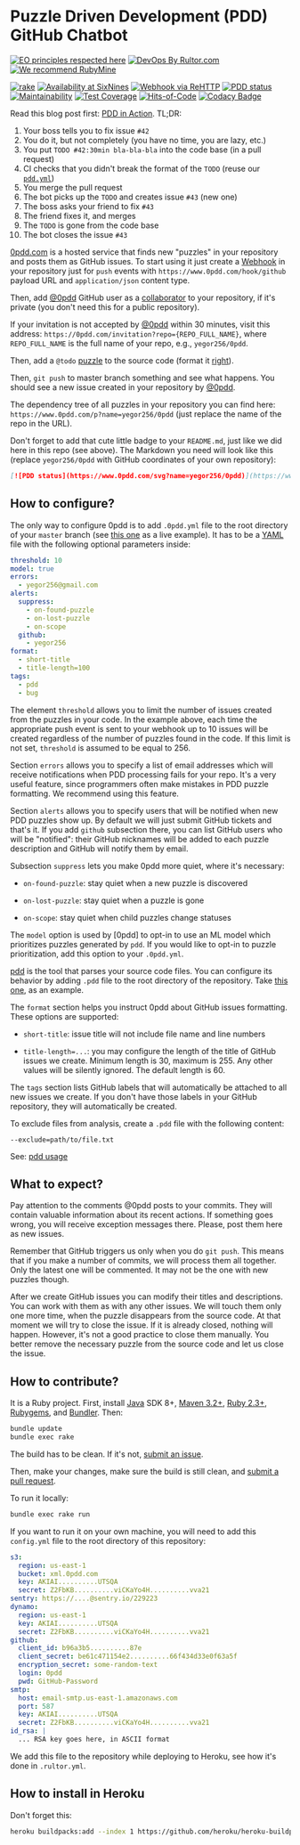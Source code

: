 # Puzzle Driven Development (PDD) GitHub Chatbot

[![EO principles respected here](https://www.elegantobjects.org/badge.svg)](https://www.elegantobjects.org)
[![DevOps By Rultor.com](https://www.rultor.com/b/yegor256/0pdd)](https://www.rultor.com/p/yegor256/0pdd)
[![We recommend RubyMine](https://www.elegantobjects.org/rubymine.svg)](https://www.jetbrains.com/ruby/)

[![rake](https://github.com/yegor256/0pdd/actions/workflows/rake.yml/badge.svg)](https://github.com/yegor256/0pdd/actions/workflows/rake.yml)
[![Availability at SixNines](https://www.sixnines.io/b/574a)](https://www.sixnines.io/h/574a)
[![Webhook via ReHTTP](https://www.rehttp.net/b?u=http%3A%2F%2Fwww.0pdd.com%2Fhook%2Fgithub)](https://www.rehttp.net/i?u=http%3A%2F%2Fwww.0pdd.com%2Fhook%2Fgithub)
[![PDD status](https://www.0pdd.com/svg?name=yegor256/0pdd)](https://www.0pdd.com/p?name=yegor256/0pdd)
[![Maintainability](https://api.codeclimate.com/v1/badges/7462387124cf5f9b8ef8/maintainability)](https://codeclimate.com/github/yegor256/0pdd/maintainability)
[![Test Coverage](https://img.shields.io/codecov/c/github/yegor256/0pdd.svg)](https://codecov.io/github/yegor256/0pdd?branch=master)
[![Hits-of-Code](https://hitsofcode.com/github/yegor256/0pdd)](https://hitsofcode.com/view/github/yegor256/0pdd)
[![Codacy Badge](https://app.codacy.com/project/badge/Grade/d23061346143451db3abedca5ad9cbf2)](https://www.codacy.com/gh/yegor256/0pdd/dashboard)

Read this blog post first:
[PDD in Action](https://www.yegor256.com/2017/04/05/pdd-in-action.html).
TL;DR:

1. Your boss tells you to fix issue `#42`
1. You do it, but not completely (you have no time, you are lazy, etc.)
1. You put `TODO #42:30min bla-bla-bla` into the code base (in a pull request)
1. CI checks that you didn't break the format of the `TODO`
(reuse our [`pdd.yml`][pdd.yml])
1. You merge the pull request
1. The bot picks up the `TODO` and creates issue `#43` (new one)
1. The boss asks your friend to fix `#43`
1. The friend fixes it, and merges
1. The `TODO` is gone from the code base
1. The bot closes the issue `#43`

[0pdd.com](https://www.0pdd.com) is a hosted service that
finds new "puzzles" in your repository and posts them as GitHub
issues. To start using it just create a
[Webhook](https://developer.github.com/webhooks/creating/) in your repository
just for `push` events with `https://www.0pdd.com/hook/github` payload URL and
`application/json` content type.

Then, add [@0pdd](https://github.com/0pdd) GitHub user as a
[collaborator] to your repository, if it's private
(you don't need this for a public repository).

If your invitation is not accepted by [@0pdd](https://github.com/0pdd)
within 30 minutes, visit this address:
`https://0pdd.com/invitation?repo={REPO_FULL_NAME}`, where `REPO_FULL_NAME`
is the full name of your repo, e.g., `yegor256/0pdd`.

Then, add a `@todo` [puzzle](https://www.yegor256.com/2009/03/04/pdd.html)
to the source code (format it [right](https://github.com/teamed/pdd)).

Then, `git push` to master branch something and see what happens.
You should see a new
issue created in your repository by [@0pdd](https://github.com/0pdd).

The dependency tree of all puzzles in your repository you can find
here: `https://www.0pdd.com/p?name=yegor256/0pdd` (just replace the name
of the repo in the URL).

Don't forget to add that cute little badge to your `README.md`, just
like we did here in this repo (see above). The Markdown you need
will look like this (replace `yegor256/0pdd` with GitHub coordinates
of your own repository):

```markdown
[![PDD status](https://www.0pdd.com/svg?name=yegor256/0pdd)](https://www.0pdd.com/p?name=yegor256/0pdd)
```

## How to configure?

The only way to configure 0pdd is to add `.0pdd.yml` file to the
root directory of your `master` branch (see
[this one](https://github.com/yegor256/0pdd/blob/master/.0pdd.yml)
as a live example).
It has to be a [YAML](https://en.wikipedia.org/wiki/YAML)
file with the following
optional parameters inside:

```yaml
threshold: 10
model: true
errors:
  - yegor256@gmail.com
alerts:
  suppress:
    - on-found-puzzle
    - on-lost-puzzle
    - on-scope
  github:
    - yegor256
format:
  - short-title
  - title-length=100
tags:
  - pdd
  - bug
```

The element `threshold` allows you to limit the number of issues created
from the puzzles in your code. In the example above, each time the appropriate
push event is sent to your webhook up to 10 issues will be created regardless
of the number of puzzles found in the code. If this limit is not set,
`threshold` is assumed to be equal to 256.

Section `errors` allows you to specify a list of email addresses which will
receive notifications when PDD processing fails for your repo. It's
a very useful feature, since programmers often make
mistakes in PDD puzzle formatting. We recommend using this feature.

Section `alerts` allows you to specify users that will be notified when
new PDD puzzles show up. By default we will just submit GitHub tickets
and that's it. If you add `github` subsection there, you can list GitHub
users who will be "notified": their GitHub nicknames will be added to
each puzzle description and GitHub will notify them by email.

Subsection `suppress` lets you make 0pdd more quiet, where it's necessary:

* `on-found-puzzle`: stay quiet when a new puzzle is discovered

* `on-lost-puzzle`: stay quiet when a puzzle is gone

* `on-scope`: stay quiet when child puzzles change statuses

The `model` option is used by [0pdd]
to opt-in to use an ML model which prioritizes puzzles generated by `pdd`.
If you would like to opt-in to puzzle prioritization, add this option
to your `.0pdd.yml`.

[pdd](https://github.com/yegor256/pdd) is the tool that parses your source
code files. You can configure its behavior by adding `.pdd` file to the
root directory of the repository. Take
[this one](https://github.com/yegor256/0pdd/blob/master/.pdd), as an example.

The `format` section helps you instruct 0pdd about GitHub issues formatting.
These options are supported:

* `short-title`: issue title will not include file name and line numbers

* `title-length=...`: you may configure the length of the title of GitHub
issues we create. Minimum length is 30, maximum is 255. Any other values
will be silently ignored. The default length is 60.

The `tags` section lists GitHub labels that will automatically be attached
to all new issues we create. If you don't have those labels in your GitHub
repository, they will automatically be created.

To exclude files from analysis, create a `.pdd` file with the following content:

```text
--exclude=path/to/file.txt
```

See: [pdd usage](https://github.com/cqfn/pdd?tab=readme-ov-file#usage)

## What to expect?

Pay attention to the comments @0pdd posts to your commits. They will
contain valuable information about its recent actions. If something goes
wrong, you will receive exception messages there. Please, post them here
as new issues.

Remember that GitHub triggers us only when you do `git push`. This means that
if you make a number of commits, we will process them all together. Only the
latest one will be commented. It may not be the one with new puzzles though.

After we create GitHub issues you can modify their titles and descriptions. You
can work with them as with any other issues. We will touch them only one
more time, when the puzzle disappears from the source code. At that moment
we will try to close the issue. If it is already closed, nothing will happen.
However, it's not a good practice to close them manually. You better remove
the necessary puzzle from the source code and let us close the issue.

## How to contribute?

It is a Ruby project.
First, install
[Java] SDK 8+,
[Maven 3.2+](https://maven.apache.org/),
[Ruby 2.3+](https://www.ruby-lang.org/en/documentation/installation/),
[Rubygems](https://rubygems.org/pages/download),
and
[Bundler](https://bundler.io/).
Then:

```bash
bundle update
bundle exec rake
```

The build has to be clean. If it's not,
[submit an issue](https://github.com/yegor256/0pdd/issues).

Then, make your changes, make sure the build is still clean,
and [submit a pull request][guidelines].

To run it locally:

```bash
bundle exec rake run
```

If you want to run it on your own machine, you will need to add this
`config.yml` file to the root directory of this repository:

```yaml
s3:
  region: us-east-1
  bucket: xml.0pdd.com
  key: AKIAI..........UTSQA
  secret: Z2FbKB..........viCKaYo4H..........vva21
sentry: https://....@sentry.io/229223
dynamo:
  region: us-east-1
  key: AKIAI..........UTSQA
  secret: Z2FbKB..........viCKaYo4H..........vva21
github:
  client_id: b96a3b5..........87e
  client_secret: be61c471154e2..........66f434d33e0f63a5f
  encryption_secret: some-random-text
  login: 0pdd
  pwd: GitHub-Password
smtp:
  host: email-smtp.us-east-1.amazonaws.com
  port: 587
  key: AKIAI..........UTSQA
  secret: Z2FbKB..........viCKaYo4H..........vva21
id_rsa: |
  ... RSA key goes here, in ASCII format
```

We add this file to the repository while deploying to Heroku,
see how it's done in `.rultor.yml`.

## How to install in Heroku

Don't forget this:

```bash
heroku buildpacks:add --index 1 https://github.com/heroku/heroku-buildpack-apt
```

[pdd.yml]: https://github.com/yegor256/0pdd/blob/master/.github/workflows/pdd.yml
[guidelines]: https://www.yegor256.com/2014/04/15/github-guidelines.html
[Java]: https://www.oracle.com/technetwork/java/javase/downloads/jdk8-downloads-2133151.html
[collaborator]: https://help.github.com/articles/inviting-collaborators-to-a-personal-repository/
